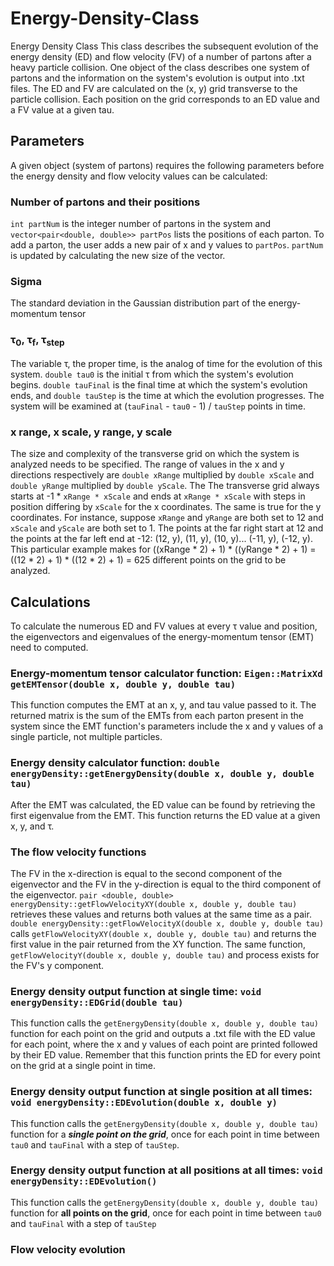 # Energy-Density-Class
Energy Density Class
This class describes the subsequent evolution of the energy density (ED) and flow velocity (FV) of a number of partons after a heavy particle collision. One object of the class describes one system of partons and the information on the system's evolution is output into .txt files. The ED and FV are calculated on the (x, y) grid transverse to the particle collision. Each position on the grid corresponds to an ED value and a FV value at a given tau.
## Parameters ##
A given object (system of partons) requires the following parameters before the energy density and flow velocity values can be calculated:

### Number of partons and their positions ###

```int partNum``` is the integer number of partons in the system and ```vector<pair<double, double>> partPos``` lists the positions of each parton. To add a parton, the user adds a new pair of x and y values to ```partPos```. ```partNum``` is updated by calculating the new size of the vector.

### Sigma ###

The standard deviation in the Gaussian distribution part of the energy-momentum tensor

### τ<sub>0</sub>, τ<sub>f</sub>, τ<sub>step</sub> ###

The variable τ, the proper time, is the analog of time for the evolution of this system. ```double tau0``` is the initial τ from  which the system's evolution begins. ```double tauFinal``` is the final time at which the system's evolution ends, and ```double tauStep``` is the time at which the evolution progresses. The system will be examined at (```tauFinal``` - ```tau0``` - 1) / ```tauStep``` points in time.

### x range, x scale, y range, y scale ###

The size and complexity of the transverse grid on which the system is analyzed needs to be specified. The range of values in the x and y directions respectively are ```double xRange``` multiplied by ```double xScale``` and ```double yRange``` multiplied by ```double yScale```. The The transverse grid always starts at -1 * ```xRange * xScale``` and ends at ```xRange * xScale``` with steps in position differing by ```xScale``` for the x coordinates. The same is true for the y coordinates.
For instance, suppose ```xRange``` and ```yRange``` are both set to 12 and ```xScale``` and ```yScale``` are both set to 1. The points at the far right start at 12 and the points at the far left end at -12: (12, y), (11, y), (10, y)... (-11, y), (-12, y). This particular example makes for ((xRange * 2) + 1) * ((yRange * 2) + 1)  = ((12 * 2) + 1) * ((12 * 2) + 1) = 625 different points on the grid to be analyzed.
## Calculations ##
To calculate the numerous ED and FV values at every τ value and position, the eigenvectors and eigenvalues of the energy-momentum tensor (EMT) need to computed.

### Energy-momentum tensor calculator function: ```Eigen::MatrixXd getEMTensor(double x, double y, double tau)``` ###

This function computes the EMT at an x, y, and tau value passed to it. The returned matrix is the sum of the EMTs from each parton present in the system since the EMT function's parameters include the x and y values of a single particle, not multiple particles.
### Energy density calculator function: ```double energyDensity::getEnergyDensity(double x, double y, double tau)``` ###

After the EMT was calculated, the ED value can be found by retrieving the first eigenvalue from the EMT. This function returns the ED value at a given x, y, and τ.

### The flow velocity functions ###

The FV in the x-direction is equal to the second component of the eigenvector and the FV in the y-direction is equal to the third component of the eigenvector. ```pair <double, double> energyDensity::getFlowVelocityXY(double x, double y, double tau)``` retrieves these values and returns both values at the same time as a pair. ```double energyDensity::getFlowVelocityX(double x, double y, double tau)``` calls ```getFlowVelocityXY(double x, double y, double tau)``` and returns the first value in the pair returned from the XY function. The same function, ```getFlowVelocityY(double x, double y, double tau)``` and process exists for the FV's y component.

### Energy density output function at single time: ```void energyDensity::EDGrid(double tau)``` ###

This function calls the ```getEnergyDensity(double x, double y, double tau)``` function for each point on the grid and outputs a .txt file with the ED value for each point, where the x and y values of each point are printed followed by their ED value. Remember that this function prints the ED for every point on the grid at a single point in time.

### Energy density output function at single position at all times: ```void energyDensity::EDEvolution(double x, double y)``` ###

This function calls the ```getEnergyDensity(double x, double y, double tau)``` function for a ***single point on the grid***, once for each point in time between ```tau0``` and ```tauFinal``` with a step of ```tauStep```.

### Energy density output function at all positions at all times: ```void energyDensity::EDEvolution()``` ###

This function calls the ```getEnergyDensity(double x, double y, double tau)``` function for **all points on the grid**, once for each point in time between ```tau0``` and ```tauFinal``` with a step of ```tauStep```

### Flow velocity evolution ###
